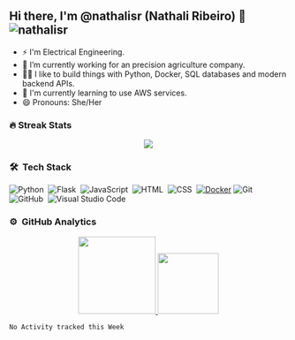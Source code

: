 ## Hi there, I'm @nathalisr (Nathali Ribeiro) 👋 <img src="https://komarev.com/ghpvc/?username=nathalisr&color=green" alt="nathalisr" /> 


- ⚡ I'm Electrical Engineering.
- 🔭 I’m currently working for an precision agriculture company.
- 👨‍💻 I like to build things with Python, Docker, SQL databases and modern backend APIs.
- 🌱 I'm currently learning to use AWS services.
- 😄 Pronouns: She/Her



### 🔥 Streak Stats
<p align="center"><img src="https://github-readme-streak-stats.herokuapp.com/?user=nathalisr&count_private=true&theme=dracula"/></p>

### 🛠 &nbsp;Tech Stack

![Python](https://img.shields.io/badge/-Python-05122A?style=flat&logo=python)&nbsp;
![Flask](https://img.shields.io/badge/-Flask-05122A?style=flat&logo=flask)&nbsp;
![JavaScript](https://img.shields.io/badge/-JavaScript-05122A?style=flat&logo=javascript)&nbsp;
![HTML](https://img.shields.io/badge/-HTML-05122A?style=flat&logo=HTML5)&nbsp;
![CSS](https://img.shields.io/badge/-CSS-05122A?style=flat&logo=CSS3&logoColor=1572B6)&nbsp;
[![Docker](https://img.shields.io/badge/-Docker-black?style=flat&logo=docker&link=https://github.com/BRdhanani)](https://github.com/BRdhanani) 
![Git](https://img.shields.io/badge/-Git-05122A?style=flat&logo=git)&nbsp;
![GitHub](https://img.shields.io/badge/-GitHub-05122A?style=flat&logo=github)&nbsp;
![Visual Studio Code](https://img.shields.io/badge/-Visual%20Studio%20Code-05122A?style=flat&logo=visual-studio-code&logoColor=007ACC)&nbsp;


### ⚙️ &nbsp;GitHub Analytics

<p align="center">
<a href="https://github.com/nathalisr">
  <img height="140em" src="https://github-readme-stats-eight-theta.vercel.app/api?username=nathalisr&show_icons=true&theme=dracula&include_all_commits=true&count_private=true&show_owner=true"/>
  <img height="110em" src="https://github-readme-stats-eight-theta.vercel.app/api/top-langs/?username=nathalisr&layout=compact&langs_count=8&theme=dracula"/>
<!--   <img src="https://github.com/nathalisr/nathalisr/blob/main/images/stat.svg" alt="nathalisr WakaTime Activity"/> -->
</a>
</p>

<!--START_SECTION:waka-->
```text
No Activity tracked this Week
```
<!--END_SECTION:waka-->

<!--
**nathalisr/nathalisr** is a ✨ _special_ ✨ repository because its `README.md` (this file) appears on your GitHub profile.

Here are some ideas to get you started:

- 🔭 I’m currently working on SmartAgri company.
- 🌱 I'm currently learning to use AWS services.
- 👯 I’m looking to collaborate on ...
- 🤔 I’m looking for help with ...
- 💬 Ask me about ...
- 📫 How to reach me: ...
- 😄 Pronouns: ...
- ⚡ Fun fact: ...
-->
